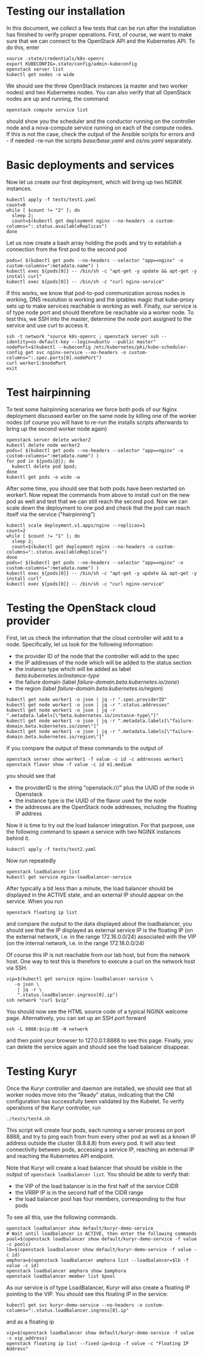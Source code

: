 Testing our installation
============================


In this document, we collect a few tests that can be run after the installation has finished to verify proper operations. First, of course, we want to make sure that we can connect to the OpenStack API and the Kubernetes API. To do this, enter

```
source .state/credentials/k8s-openrc
export KUBECONFIG=.state/config/admin-kubeconfig
openstack server list
kubectl get nodes -o wide
```

We should see the three OpenStack instances (a master and two worker nodes) and two Kubernetes nodes.  You can also verify that all OpenStack nodes are up and running, the command

```
openstack compute service list
```

should show you the scheduler and the conductor running on the controller node and a nova-compute service running on each of the compute nodes. If this is not the case, check the output of the Ansible scripts for errors and - if needed -re-run the scripts *base/base.yaml* and *os/os.yaml* separately.


# Basic deployments and services

Now let us create our first deployment, which will bring up two NGINX instances.

```
kubectl apply -f tests/test1.yaml
count=0
while [ $count != "2" ]; do
  sleep 2;
  count=$(kubectl get deployment nginx --no-headers -o custom-columns=":.status.availableReplicas")
done
```

Let us now create a bash array holding the pods and try to establish a connection from the first pod to the second pod

```
pods=( $(kubectl get pods --no-headers --selector "app==nginx" -o custom-columns=":metadata.name") )
kubectl exec ${pods[0]} -- /bin/sh -c "apt-get -y update && apt-get -y install curl"
kubectl exec ${pods[0]} -- /bin/sh -c "curl nginx-service"
```

If this works, we know that pod-to-pod communication across nodes is working, DNS resolution is working and the iptables magic that kube-proxy sets up to make services reachable is working as well. Finally, our service is of type node port and should therefore be reachable via a worker node. To test this, we SSH into the master, determine the node port assigned to the service and use curl to access it.


```
ssh -t network "source k8s-openrc ; openstack server ssh --identity=os-default-key --login=ubuntu --public master"
nodePort=$(kubectl --kubeconfig /etc/kubernetes/pki/kube-scheduler-config get svc nginx-service --no-headers -o custom-columns=":.spec.ports[0].nodePort")
curl worker1:$nodePort
exit
```


# Test hairpinning


 To test some hairpinning scenarios we force both pods of our Nginx deployment discussed earlier on the same node by killing one of the worker nodes (of course you will have to re-run the installs scripts afterwards to bring up the second worker node again)

```
openstack server delete worker2
kubectl delete node worker2
pods=( $(kubectl get pods --no-headers --selector "app==nginx" -o custom-columns=":metadata.name") )
for pod in ${pods[@]}; do
  kubectl delete pod $pod; 
done
kubectl get pods -o wide -w
```

After some time, you should see that both pods have been restarted on worker1. Now repeat the commands from above to install curl on the new pod as well and test that we can still reach the second pod. Now we can scale down the deployment to one pod and check that the pod can reach itself via the service ("hairpinning")

```
kubectl scale deployment.v1.apps/nginx --replicas=1
count=2
while [ $count != "1" ]; do
  sleep 2;
  count=$(kubectl get deployment nginx --no-headers -o custom-columns=":.status.availableReplicas")
done
pods=( $(kubectl get pods --no-headers --selector "app==nginx" -o custom-columns=":metadata.name") )
kubectl exec ${pods[0]} -- /bin/sh -c "apt-get -y update && apt-get -y install curl"
kubectl exec ${pods[0]} -- /bin/sh -c "curl nginx-service"
```

# Testing the OpenStack cloud provider

First, let us check the information that the cloud controller will add to a node. Specifically, let us look for the following information:

* the provider ID of the node that the controller will add to the spec
* the IP addresses of the node which will be added to the status section
* the instance type which will be added as label *beta.kubernetes.io/instance-type*
* the failure domain (label *failure-domain.beta.kubernetes.io/zone*)
* the region (label *failure-domain.beta.kubernetes.io/region*)


```
kubectl get node worker1 -o json | jq -r ".spec.providerID"
kubectl get node worker1 -o json | jq -r ".status.addresses"
kubectl get node worker1 -o json | jq -r ".metadata.labels[\"beta.kubernetes.io/instance-type\"]"
kubectl get node worker1 -o json | jq -r ".metadata.labels[\"failure-domain.beta.kubernetes.io/zone\"]"
kubectl get node worker1 -o json | jq -r ".metadata.labels[\"failure-domain.beta.kubernetes.io/region\"]"
```
If you compare the output of these commands to the output of 

``` 
openstack server show worker1 -f value -c id -c addresses worker1
openstack flavor show -f value -c id m1.medium
```

you should see that

* the providerID is the string "openstack:///" plus the UUID of the node in Openstack
* the instance type is the UUID of the flavor used for the node
* the addresses are the OpenStack node addresses, including the floating IP address

Now it is time to try out the load balancer integration. For that purpose, use the following command to spawn a service with two NGINX instances behind it.

```
kubectl apply -f tests/test2.yaml
```

Now run repeatedly

```
openstack loadbalancer list
kubectl get service nginx-loadbalancer-service
```
After typically a bit less than a minute, the load balancer should be displayed in the ACTIVE state, and an external IP should appear on the service. When you run

```
openstack floating ip list
```

and compare the output to the data displayed about the loadbalancer, you should see that the IP displayed as external service IP is the floating IP (on the external network, i.e. in the range 172.16.0.0/24) associated with the VIP (on the internal network, i.e. in the range 172.18.0.0/24)

Of course this IP is not reachable from our lab host, but from the network host. One way to test this is therefore to execute a curl on the network host via SSH.

```
vip=$(kubectl get service nginx-loadbalancer-service \
   -o json \
    | jq -r \
    ".status.loadBalancer.ingress[0].ip")
ssh network "curl $vip"
```    

You should now see the HTML source code of a typical NGINX welcome page. Alternatively, you can set up an SSH port forward

```
ssh -L 8888:$vip:80 -N network
```

and then point your browser to 127.0.0.1:8888 to see this page. Finally, you can delete the service again and should see the load balancer disappear.

# Testing Kuryr

Once the Kuryr controller and daemon are installed, we should see that all worker nodes move into the "Ready" status, indicating that the CNI configuration has successfully been validated by the Kubelet. To verify operations of the Kuryr controller, run 

```
./tests/test4.sh
```

This script will create four pods, each running a server process on port 8888, and try to ping each from from every other pod as well as a known IP address outside the cluster (8.8.8.8) from every pod. It will also test connectivity between pods, accessing a service IP, reaching an external IP and reaching the Kubernetes API endpoint.

Note that Kuryr will create a load balancer that should be visible in the output of `openstack loadbalancer list`. You should be able to verify that:

* the VIP of the load balancer is in the first half of the service CIDR
* the VRRP IP is in the second half of the CIDR range
* the load balancer pool has four members, corresponding to the four pods 

To see all this, use the following commands.

```
openstack loadbalancer show default/kuryr-demo-service
# Wait until loadbalancer is ACTIVE, then enter the following commands
pool=$(openstack loadbalancer show default/kuryr-demo-service -f value -c pools)
lb=$(openstack loadbalancer show default/kuryr-demo-service -f value -c id)
amphora=$(openstack loadbalancer amphora list --loadbalancer=$lb -f value -c id)
openstack loadbalancer amphora show $amphora
openstack loadbalancer member list $pool
```

As our service is of type LoadBalancer, Kuryr will also create a floating IP pointing to the VIP. You should see this floating IP in the service:

```
kubectl get svc kuryr-demo-service --no-headers -o custom-columns=":.status.loadBalancer.ingress[0].ip"
```

and as a floating ip

```
vip=$(openstack loadbalancer show default/kuryr-demo-service -f value -c vip_address)
openstack floating ip list --fixed-ip=$vip -f value -c "Floating IP Address"
```


